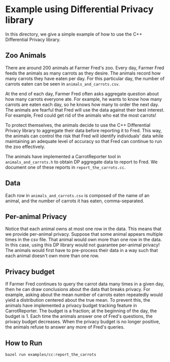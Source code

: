 # Example using Differential Privacy library

In this directory, we give a simple example of how to use the C++ Differential
Privacy library.

## Zoo Animals

There are around 200 animals at Farmer Fred's zoo. Every day, Farmer Fred feeds
the animals as many carrots as they desire. The animals record how many carrots
they have eaten per day. For this particular day, the number of carrots eaten
can be seen in `animals_and_carrots.csv`.

At the end of each day, Farmer Fred often asks aggregate question about how many
carrots everyone ate. For example, he wants to know how many carrots are eaten
each day, so he knows how many to order the next day. The animals are fearful
that Fred will use the data against their best interest. For example, Fred could
get rid of the animals who eat the most carrots!

To protect themselves, the animals decide to use the C++ Differential Privacy
library to aggregate their data before reporting it to Fred. This way, the
animals can control the risk that Fred will identify individuals' data while
maintaining an adequate level of accuracy so that Fred can continue to run the
zoo effectively.

The animals have implemented a CarrotReporter tool in `animals_and_carrots.h` to
obtain DP aggregate data to report to Fred. We document one of these reports in
`report_the_carrots.cc`.

## Data

Each row in `animals_and_carrots.csv` is composed of the name of an animal, and
the number of carrots it has eaten, comma-separated.

## Per-animal Privacy

Notice that each animal owns at most one row in the data. This means that we
provide per-animal privacy. Suppose that some animal appears multiple times in
the csv file. That animal would own more than one row in the data. In this case,
using this DP library would not guarantee per-animal privacy! The animals would
first have to pre-process their data in a way such that each animal doesn't own
more than one row.

## Privacy budget

If Farmer Fred continues to query the carrot data many times in a given day,
then he can draw conclusions about the data that breaks privacy. For example,
asking about the mean number of carrots eaten repeatedly would yield a
distribution centered about the true mean. To prevent this, the animals have
implemented a privacy budget tracking feature in CarrotReporter. The budget is
a fraction; at the beginning of the day, the budget is 1. Each time the animals
answer one of Fred's questions, the privacy budget decreases. When the privacy
budget is no longer positive, the animals refuse to answer any more of Fred's
queries.

## How to Run

```bazel run examples/cc:report_the_carrots```

